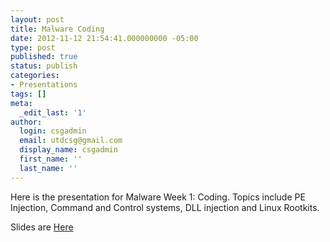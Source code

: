 ```yaml
---
layout: post
title: Malware Coding
date: 2012-11-12 21:54:41.000000000 -05:00
type: post
published: true
status: publish
categories:
- Presentations
tags: []
meta:
  _edit_last: '1'
author:
  login: csgadmin
  email: utdcsg@gmail.com
  display_name: csgadmin
  first_name: ''
  last_name: ''
---
```


Here is the presentation for Malware Week 1: Coding. Topics include PE Injection, Command and Control systems, DLL injection and Linux Rootkits.

Slides are [Here](http://csg.utdallas.edu/wp-content/uploads/2012/11/malware-presentation1.pdf)
